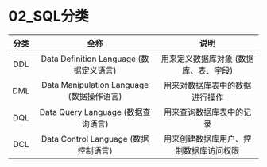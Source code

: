 # 02_SQL分类

| 分类 |                   全称                    |                  说明                  |
| :--: | :---------------------------------------: | :------------------------------------: |
| DDL  |  Data Definition Language (数据定义语言)  | 用来定义数据库对象 (数据库、表、字段)  |
| DML  | Data Manipulation Language (数据操作语言) |     用来对数据库表中的数据进行操作     |
| DQL  |    Data Query Language (数据查询语言)     |        用来查询数据库表中的记录        |
| DCL  |   Data Control Language (数据控制语言)    | 用来创建数据库用户、控制数据库访问权限 |

